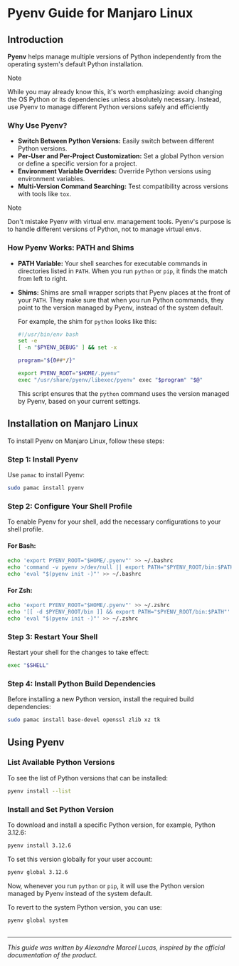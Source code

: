 # Pyenv Guide for Manjaro Linux

## Introduction

**Pyenv** helps manage multiple versions of Python independently from the operating system's default Python installation.

> [!NOTE]
> While you may already know this, it's worth emphasizing: avoid changing the OS Python or its dependencies unless absolutely necessary. Instead, use Pyenv to manage different Python versions safely and efficiently

### Why Use Pyenv?

- **Switch Between Python Versions:** Easily switch between different Python versions.
- **Per-User and Per-Project Customization:** Set a global Python version or define a specific version for a project.
- **Environment Variable Overrides:** Override Python versions using environment variables.
- **Multi-Version Command Searching:** Test compatibility across versions with tools like `tox`.

> [!NOTE]
> Don't mistake Pyenv with virtual env. management tools. Pyenv's purpose is to handle different versions of Python, not to manage virtual envs.

### How Pyenv Works: PATH and Shims

- **PATH Variable:** Your shell searches for executable commands in directories listed in `PATH`. When you run `python` or `pip`, it finds the match from left to right.
- **Shims:** Shims are small wrapper scripts that Pyenv places at the front of your `PATH`. They make sure that when you run Python commands, they point to the version managed by Pyenv, instead of the system default.
  
  For example, the shim for `python` looks like this:
  ```sh
  #!/usr/bin/env bash
  set -e
  [ -n "$PYENV_DEBUG" ] && set -x

  program="${0##*/}"

  export PYENV_ROOT="$HOME/.pyenv"
  exec "/usr/share/pyenv/libexec/pyenv" exec "$program" "$@"
  ```
  
  This script ensures that the `python` command uses the version managed by Pyenv, based on your current settings.

## Installation on Manjaro Linux

To install Pyenv on Manjaro Linux, follow these steps:

### Step 1: Install Pyenv

Use `pamac` to install Pyenv:

```sh
sudo pamac install pyenv
```

### Step 2: Configure Your Shell Profile

To enable Pyenv for your shell, add the necessary configurations to your shell profile.

#### For Bash:

```sh
echo 'export PYENV_ROOT="$HOME/.pyenv"' >> ~/.bashrc
echo 'command -v pyenv >/dev/null || export PATH="$PYENV_ROOT/bin:$PATH"' >> ~/.bashrc
echo 'eval "$(pyenv init -)"' >> ~/.bashrc
```

#### For Zsh:

```sh
echo 'export PYENV_ROOT="$HOME/.pyenv"' >> ~/.zshrc
echo '[[ -d $PYENV_ROOT/bin ]] && export PATH="$PYENV_ROOT/bin:$PATH"' >> ~/.zshrc
echo 'eval "$(pyenv init -)"' >> ~/.zshrc
```

### Step 3: Restart Your Shell

Restart your shell for the changes to take effect:

```sh
exec "$SHELL"
```

### Step 4: Install Python Build Dependencies

Before installing a new Python version, install the required build dependencies:

```sh
sudo pamac install base-devel openssl zlib xz tk
```

## Using Pyenv

### List Available Python Versions

To see the list of Python versions that can be installed:

```sh
pyenv install --list
```

### Install and Set Python Version

To download and install a specific Python version, for example, Python 3.12.6:

```sh
pyenv install 3.12.6
```

To set this version globally for your user account:

```sh
pyenv global 3.12.6
```

Now, whenever you run `python` or `pip`, it will use the Python version managed by Pyenv instead of the system default.

To revert to the system Python version, you can use:

```sh
pyenv global system
```

##

---

*This guide was written by Alexandre Marcel Lucas, inspired by the official documentation of the product.*
